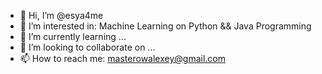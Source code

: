 - 👋 Hi, I’m @esya4me
- 👀 I’m interested in:
                        Machine Learning on Python
                                &&
                        Java Programming
- 🌱 I’m currently learning ...
- 💞️ I’m looking to collaborate on ...
- 📫 How to reach me:
                      masterowalexey@gmail.com

<!---
esya4me/esya4me is a ✨ special ✨ repository because its `README.md` (this file) appears on your GitHub profile.
You can click the Preview link to take a look at your changes.
--->
